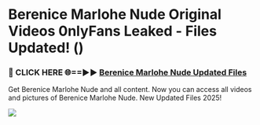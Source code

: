 # Berenice Marlohe Nude Original Videos 0nlyFans Leaked - Files Updated! ()

<h3>🔴 CLICK HERE 🌐==►► <a href="https://tinyurl.com/2p9ay9w9" rel="nofollow">Berenice Marlohe Nude Updated Files</a></h3>

Get Berenice Marlohe Nude and all content. Now you can access all videos and pictures of Berenice Marlohe Nude. New Updated Files 2025!

[![](https://i.imgur.com/KQgVmj3.gif)](https://tinyurl.com/2p9ay9w9)
